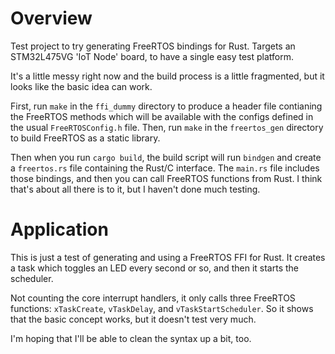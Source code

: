 # Overview

Test project to try generating FreeRTOS bindings for Rust. Targets an STM32L475VG 'IoT Node' board, to have a single easy test platform.

It's a little messy right now and the build process is a little fragmented, but it looks like the basic idea can work.

First, run `make` in the `ffi_dummy` directory to produce a header file contianing the FreeRTOS methods which will be available with the configs defined in the usual `FreeRTOSConfig.h` file. Then, run `make` in the `freertos_gen` directory to build FreeRTOS as a static library.

Then when you run `cargo build`, the build script will run `bindgen` and create a `freertos.rs` file containing the Rust/C interface. The `main.rs` file includes those bindings, and then you can call FreeRTOS functions from Rust. I think that's about all there is to it, but I haven't done much testing.

# Application

This is just a test of generating and using a FreeRTOS FFI for Rust. It creates a task which toggles an LED every second or so, and then it starts the scheduler.

Not counting the core interrupt handlers, it only calls three FreeRTOS functions: `xTaskCreate`, `vTaskDelay`, and `vTaskStartScheduler`. So it shows that the basic concept works, but it doesn't test very much.

I'm hoping that I'll be able to clean the syntax up a bit, too.
